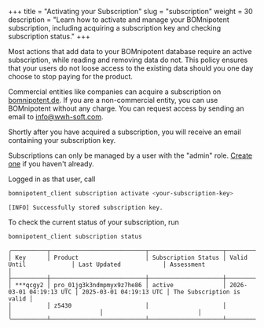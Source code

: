 +++
title = "Activating your Subscription"
slug = "subscription"
weight = 30
description = "Learn how to activate and manage your BOMnipotent subscription, including acquiring a subscription key and checking subscription status."
+++

Most actions that add data to your BOMnipotent database require an active subscription, while reading and removing data do not. This policy ensures that your users do not loose access to the existing data should you one day choose to stop paying for the product.

Commercial entities like companies can acquire a subscription on [bomnipotent.de](https://www.bomnipotent.de/pricing). If you are a non-commercial entity, you can use BOMnipotent without any charge. You can request access by sending an email to [info@wwh-soft.com](mailto:info@wwh-soft.com).

Shortly after you have acquired a subscription, you will receive an email containing your subscription key.

Subscriptions can only be managed by a user with the "admin" role. [Create one](/server/setup/admin/) if you haven't already.

Logged in as that user, call
```bash
bomnipotent_client subscription activate <your-subscription-key>
```
``` {wrap="false" title="output"}
[INFO] Successfully stored subscription key.
```

To check the current status of your subscription, run
```bash
bomnipotent_client subscription status
```
``` {wrap="false" title="output"}
╭──────────┬───────────────────────────┬─────────────────────┬─────────────────────────┬─────────────────────────┬───────────────────────────╮
│ Key      │ Product                   │ Subscription Status │ Valid Until             │ Last Updated            │ Assessment                │
├──────────┼───────────────────────────┼─────────────────────┼─────────────────────────┼─────────────────────────┼───────────────────────────┤
│ ***qcgy2 │ pro_01jg3k3ndmpmyx9z7he86 │ active              │ 2026-03-01 04:19:13 UTC │ 2025-03-01 04:19:13 UTC │ The Subscription is valid │
│          │ z5430                     │                     │                         │                         │                           │
╰──────────┴───────────────────────────┴─────────────────────┴─────────────────────────┴─────────────────────────┴───────────────────────────╯
```
